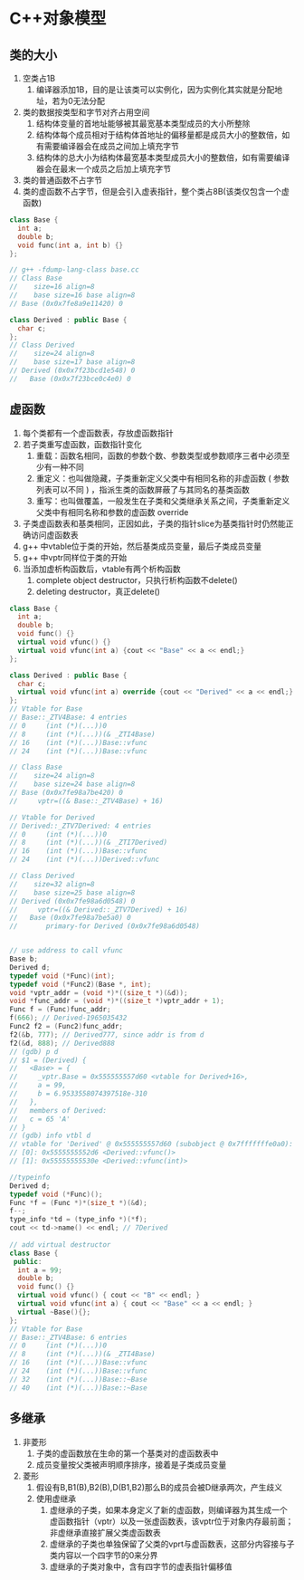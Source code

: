 # C++对象模型

## 类的大小

1. 空类占1B
   1. 编译器添加1B，目的是让该类可以实例化，因为实例化其实就是分配地址，若为0无法分配
2. 类的数据按类型和字节对齐占用空间
   1. 结构体变量的首地址能够被其最宽基本类型成员的大小所整除
   2. 结构体每个成员相对于结构体首地址的偏移量都是成员大小的整数倍，如有需要编译器会在成员之间加上填充字节
   3. 结构体的总大小为结构体最宽基本类型成员大小的整数倍，如有需要编译器会在最末一个成员之后加上填充字节
3. 类的普通函数不占字节
4. 类的虚函数不占字节，但是会引入虚表指针，整个类占8B(该类仅包含一个虚函数)

```cpp
class Base {
  int a;
  double b;
  void func(int a, int b) {}
};

// g++ -fdump-lang-class base.cc
// Class Base
//    size=16 align=8
//    base size=16 base align=8
// Base (0x0x7fe8a9e11420) 0

class Derived : public Base {
  char c;
};
// Class Derived
//    size=24 align=8
//    base size=17 base align=8
// Derived (0x0x7f23bcd1e548) 0
//   Base (0x0x7f23bce0c4e0) 0
```

## 虚函数

1. 每个类都有一个虚函数表，存放虚函数指针
2. 若子类重写虚函数，函数指针变化
   1. 重载：函数名相同，函数的参数个数、参数类型或参数顺序三者中必须至少有一种不同
   2. 重定义：也叫做隐藏，子类重新定义父类中有相同名称的非虚函数 ( 参数列表可以不同 ) ，指派生类的函数屏蔽了与其同名的基类函数
   3. 重写：也叫做覆盖，一般发生在子类和父类继承关系之间，子类重新定义父类中有相同名称和参数的虚函数 override
3. 子类虚函数表和基类相同，正因如此，子类的指针slice为基类指针时仍然能正确访问虚函数表
4. g++ 中vtable位于类的开始，然后基类成员变量，最后子类成员变量
5. g++ 中vptr同样位于类的开始
6. 当添加虚析构函数后，vtable有两个析构函数
   1. complete object destructor，只执行析构函数不delete()
   2. deleting destructor，真正delete()

```cpp
class Base {
  int a;
  double b;
  void func() {}
  virtual void vfunc() {}
  virtual void vfunc(int a) {cout << "Base" << a << endl;}
};

class Derived : public Base {
  char c;
  virtual void vfunc(int a) override {cout << "Derived" << a << endl;}
};
// Vtable for Base
// Base::_ZTV4Base: 4 entries
// 0     (int (*)(...))0
// 8     (int (*)(...))(& _ZTI4Base)
// 16    (int (*)(...))Base::vfunc
// 24    (int (*)(...))Base::vfunc

// Class Base
//    size=24 align=8
//    base size=24 base align=8
// Base (0x0x7fe98a7be420) 0
//     vptr=((& Base::_ZTV4Base) + 16)

// Vtable for Derived
// Derived::_ZTV7Derived: 4 entries
// 0     (int (*)(...))0
// 8     (int (*)(...))(& _ZTI7Derived)
// 16    (int (*)(...))Base::vfunc
// 24    (int (*)(...))Derived::vfunc

// Class Derived
//    size=32 align=8
//    base size=25 base align=8
// Derived (0x0x7fe98a6d0548) 0
//     vptr=((& Derived::_ZTV7Derived) + 16)
//   Base (0x0x7fe98a7be5a0) 0
//       primary-for Derived (0x0x7fe98a6d0548)


// use address to call vfunc
Base b;
Derived d;
typedef void (*Func)(int);
typedef void (*Func2)(Base *, int);
void *vptr_addr = (void *)*((size_t *)(&d));
void *func_addr = (void *)*((size_t *)vptr_addr + 1);
Func f = (Func)func_addr;
f(666); // Derived-1965035432
Func2 f2 = (Func2)func_addr;
f2(&b, 777); // Derived777, since addr is from d
f2(&d, 888); // Derived888
// (gdb) p d
// $1 = (Derived) {
//   <Base> = {
//     _vptr.Base = 0x555555557d60 <vtable for Derived+16>, 
//     a = 99, 
//     b = 6.9533558074397518e-310
//   }, 
//   members of Derived: 
//   c = 65 'A'
// }
// (gdb) info vtbl d
// vtable for 'Derived' @ 0x555555557d60 (subobject @ 0x7fffffffe0a0):
// [0]: 0x5555555552d6 <Derived::vfunc()>
// [1]: 0x55555555530e <Derived::vfunc(int)>

//typeinfo
Derived d;
typedef void (*Func)();
Func *f = (Func *)*(size_t *)(&d);
f--;
type_info *td = (type_info *)(*f);
cout << td->name() << endl; // 7Derived
  
// add virtual destructor
class Base {
 public:
  int a = 99;
  double b;
  void func() {}
  virtual void vfunc() { cout << "B" << endl; }
  virtual void vfunc(int a) { cout << "Base" << a << endl; }
  virtual ~Base(){};
};
// Vtable for Base
// Base::_ZTV4Base: 6 entries
// 0     (int (*)(...))0
// 8     (int (*)(...))(& _ZTI4Base)
// 16    (int (*)(...))Base::vfunc
// 24    (int (*)(...))Base::vfunc
// 32    (int (*)(...))Base::~Base
// 40    (int (*)(...))Base::~Base
```

## 多继承

1. 非菱形
   1. 子类的虚函数放在生命的第一个基类对的虚函数表中
   2. 成员变量按父类被声明顺序排序，接着是子类成员变量
2. 菱形
   1. 假设有B,B1(B),B2(B),D(B1,B2)那么B的成员会被D继承两次，产生歧义
   2. 使用虚继承
      1. 虚继承的子类，如果本身定义了新的虚函数，则编译器为其生成一个虚函数指针（vptr）以及一张虚函数表，该vptr位于对象内存最前面；非虚继承直接扩展父类虚函数表
      2. 虚继承的子类也单独保留了父类的vprt与虚函数表，这部分内容接与子类内容以一个四字节的0来分界
      3. 虚继承的子类对象中，含有四字节的虚表指针偏移值